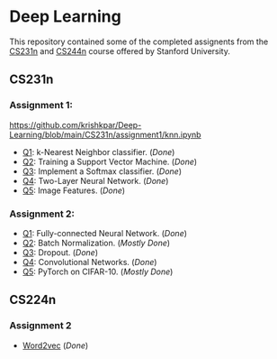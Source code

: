 # Deep Learning
 
This repository contained some of the completed assignents from the [CS231n](http://cs231n.stanford.edu/) and [CS244n](http://web.stanford.edu/class/cs224n/) course offered by Stanford University.

## CS231n
### Assignment 1:
https://github.com/krishkpar/Deep-Learning/blob/main/CS231n/assignment1/knn.ipynb
- [Q1](https://github.com/krishkpar/Deep-Learning/blob/main/CS231n/assignment1/knn.ipynb): k-Nearest Neighbor classifier. (_Done_)
- [Q2](https://github.com/krishkpar/Deep-Learning/blob/main/CS231n/assignment1/svm.ipynb): Training a Support Vector Machine. (_Done_)
- [Q3](https://github.com/krishkpar/Deep-Learning/blob/main/CS231n/assignment1/softmax.ipynb): Implement a Softmax classifier. (_Done_)
- [Q4](https://github.com/krishkpar/Deep-Learning/blob/main/CS231n/assignment1/two_layer_net.ipynb): Two-Layer Neural Network. (_Done_)
- [Q5](https://github.com/krishkpar/Deep-Learning/blob/main/CS231n/assignment1/features.ipynb): Image Features. (_Done_)

### Assignment 2:
- [Q1](https://github.com/krishkpar/Deep-Learning/blob/main/CS231n/assignment2/FullyConnectedNets.ipynb): Fully-connected Neural Network. (_Done_)
- [Q2](https://github.com/krishkpar/Deep-Learning/blob/main/CS231n/assignment2/Batchnormalization.ipynb): Batch Normalization. (_Mostly Done_)
- [Q3](https://github.com/krishkpar/Deep-Learning/blob/main/CS231n/assignment2/Dropout.ipynb): Dropout. (_Done_)
- [Q4](https://github.com/krishkpar/Deep-Learning/blob/main/CS231n/assignment2/ConvolutionalNetworks.ipynb): Convolutional Networks. (_Done_)
- [Q5](https://github.com/krishkpar/Deep-Learning/blob/main/CS231n/assignment2/PyTorch.ipynb): PyTorch on CIFAR-10. (_Mostly Done_)

## CS224n
### Assignment 2
- [Word2vec](https://github.com/krishkpar/Deep-Learning/blob/main/CS224n/a2/word2vec.py) (_Done_)